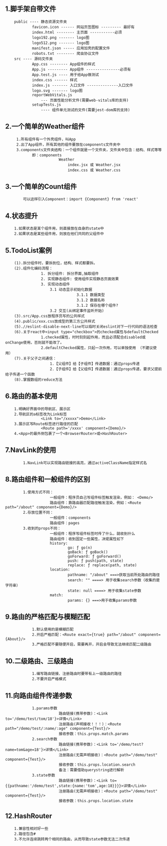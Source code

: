 ## 1.脚手架自带文件
		public ---- 静态资源文件夹
				favicon.icon ------ 网站页签图标 --------- 最好有
				index.html -------- 主页面 -----------必须
				logo192.png ------- logo图
				logo512.png ------- logo图
				manifest.json ----- 应用加壳的配置文件
				robots.txt -------- 爬虫协议文件
		src ---- 源码文件夹
				App.css -------- App组件的样式
				App.js --------- App组件 ---------------必须有
				App.test.js ---- 用于给App做测试
				index.css ------ 样式
				index.js ------- 入口文件 --------------入口文件
				logo.svg ------- logo图
				reportWebVitals.js
					--- 页面性能分析文件(需要web-vitals库的支持)
				setupTests.js
					---- 组件单元测试的文件(需要jest-dom库的支持)

## 2.一个简单的Weather组件
		 1.所有组件有一个外壳组件，叫App
		 2.出了App组件，所有其他的组件要放在components文件夹中
		 3.components文件夹结构：一个组件就是一个文件夹，文件夹中包含：结构、样式等等
		 		即：components
				 			Weather
							 	index.jsx 或 Weather.jsx
								index.css 或 Weather.css

## 3.一个简单的Count组件
			可以这样引入Component：import {Component} from 'react'

## 4.状态提升
		1.如果状态是某个组件用，则直接放在自身的state中
		2.如果状态是某些组件用，则放在他们共同的父组件中

## 5.TodoList案例
		(1).拆分组件时，要拆到位，结构、样式都要拆。
		(2).组件化编码流程：
					1. 拆分组件: 拆分界面,抽取组件
					2. 实现静态组件: 使用组件实现静态页面效果
					3. 实现动态组件
						3.1 动态显示初始化数据
									3.1.1 数据类型
									3.1.2 数据名称
									3.1.2 保存在哪个组件?
						3.2 交互(从绑定事件监听开始)
		(3).src/App.css放程序员写的公共样式
		(4).public/xxx.css放成型的第三方公共样式
		(5).//eslint-disable-next-line可以临时关闭eslint对下一行代码的语法检查
		(6).关于react中<input type="checkbox">的checked属性与defaultChecked
					1.checked属性，时时刻刻起作用，而且必须配合disabled或onChange使用，否则就不能改了。
					2.defaultChecked属性，只起一次作用，可以单独使用 （不建议使用）
		(7).关于父子之间通信：
						1.【父组件】给【子组件】传递数据：通过props传递
						2.【子组件】给【父组件】传递数据：通过props传递，要求父提前给子传递一个函数
		(8).掌握数组的reduce方法

###

## 6.路由的基本使用
		1.明确好界面中的导航区、展示区
		2.导航区的a标签改为Link标签
					<Link to="/xxxxx">Demo</Link>
		3.展示区写Route标签进行路径的匹配
					<Route path='/xxxx' component={Demo}/>
		4.<App>的最外侧包裹了一个<BrowserRouter>或<HashRouter>

## 7.NavLink的使用
			1.NavLink可以实现路由链接的高亮，通过activeClassName指定样式名

## 8.路由组件和一般组件的区别
			1.使用方式不同：
						一般组件：程序员自己写组件标签触发渲染，例如： <Demo/>
						路由组件：靠路由器匹配路径触发渲染，例如：<Route path="/about" component={Demo}/>
			2.存放位置不同：
						一般组件：components
						路由组件：pages
			3.收到的props不同：
						一般组件：程序写组件标签时传了什么，就收到什么
						路由组件：收到固定一些属性，决堤属性如下
						history:
								go: ƒ go(n)
								goBack: ƒ goBack()
								goForward: ƒ goForward()
								push: ƒ push(path, state)
								replace: ƒ replace(path, state)
						location:
								pathname: "/about" ===>获取当前所处路由的路径
								search: "" ====> 用于收集search参数（收集的是字符串）
								state: null ====> 用于收集state参数
						match:
								params: {} ===>用于收集params参数

## 9.路由的严格匹配与模糊匹配
				1.默认使用的是模糊匹配
				2.开启严格匹配：<Route exact={true} path="/about" component={About}/>
				3.严格匹配不要随便开启，需要再开，开启会导致无法继续匹配二级路由
				
## 10.二级路由、三级路由
				1.编写路由链接、注册路由时要带有上一级路由的路径
				2.不要开启严格模式

## 11.向路由组件传递参数
				1.params参数
							路由链接(携带参数)：<Link to='/demo/test/tom/18'}>详情</Link>
							注册路由(声明接收！！！)：<Route path="/demo/test/:name/:age" component={Test}/>
							接收参数：this.props.match.params
				2.search参数
							路由链接(携带参数)：<Link to='/demo/test?name=tom&age=18'}>详情</Link>
							注册路由(无需声明接收)：<Route path="/demo/test" component={Test}/>
							接收参数：this.props.location.search
							备注：需要借助querystring进行解析
				3.state参数
							路由链接(携带参数)：<Link to={{pathname:'/demo/test',state:{name:'tom',age:18}}}}>详情</Link>
							注册路由(无需声明接收)：<Route path="/demo/test" component={Test}/>
							接收参数：this.props.location.state

## 12.HashRouter
		1.兼容性相对好一些
		2.路径包含#
		3.不允许连续跳转两个相同的路由，从而导致state参数无法二次传递